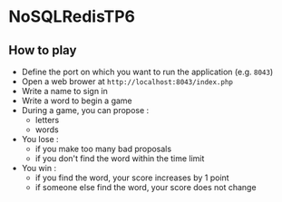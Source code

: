 # NoSQLRedisTP6

## How to play
* Define the port on which you want to run the application (e.g. ```8043```)
* Open a web brower at ```http://localhost:8043/index.php```
* Write a name to sign in 
* Write a word to begin a game
* During a game, you can propose :
  * letters
  * words
* You lose :
  * if you make too many bad proposals
  * if you don't find the word within the time limit
* You win :
  * if you find the word, your score increases by 1 point
  * if someone else find the word, your score does not change 
